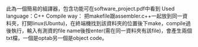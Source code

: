 此為一個簡易的組譯器，包含功能可在software_project.pdf中看到
Used language：C++
Compile way：
把makefile跟assembler.c++一起放到同一資料夾，打開linux(Ubuntu)，在終端機找到該資料夾的位置後下make，compile過後執行，輸入有測資的file name後按enter(需在同一資料夾有該file)，會產生兩個txt檔，一個是optab另一個是object code。
